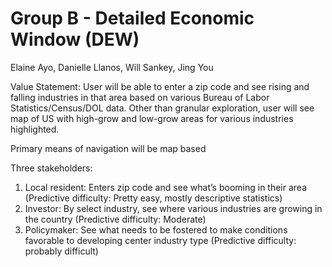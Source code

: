 # Group B - Detailed Economic Window (DEW)
Elaine Ayo, Danielle Llanos, Will Sankey, Jing You


Value Statement:
	User will be able to enter a zip code and see rising and falling industries in that area based on various Bureau of Labor Statistics/Census/DOL data. Other than granular exploration, user will see map of US with high-grow and low-grow areas for various industries highlighted.

Primary means of navigation will be map based

Three stakeholders:
1. Local resident: Enters zip code and see what’s booming in their area (Predictive difficulty: Pretty easy, mostly descriptive statistics)
2. Investor: By select industry, see where various industries are growing in the country (Predictive difficulty: Moderate)
3. Policymaker: See what needs to be fostered to make conditions favorable to developing center industry type (Predictive difficulty: probably difficult)

